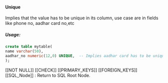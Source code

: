 #### Unique
Implies that the value has to be unique in its column, use case are in fields like phone no, aadhar card no,etc

##### Usage:
```sql
create table mytable(
name varchar(50),
aadhar_no numeric(12,0) UNIQUE,  -- Implies aadhar card has to be unique
);
```

[[NOT NULL]]
[[CHECK]]
[[PRIMARY_KEYS]]
[[FOREIGN_KEYS]]
[[SQL_Node]] : Return to  SQL Root Node.